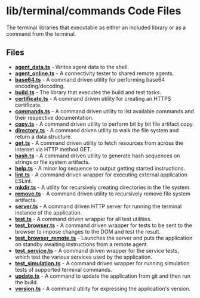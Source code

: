 # lib/terminal/commands Code Files
The terminal libraries that executable as either an included library or as a command from the terminal.

## Files
<!-- Do not edit below this line.  Contents dynamically populated. -->

* **[agent_data.ts](agent_data.ts)**                   - Writes agent data to the shell.
* **[agent_online.ts](agent_online.ts)**               - A connectivity tester to shared remote agents.
* **[base64.ts](base64.ts)**                           - A command driven utility for performing base64 encoding/decoding.
* **[build.ts](build.ts)**                             - The library that executes the build and test tasks.
* **[certificate.ts](certificate.ts)**                 - A command driven utility for creating an HTTPS certificate.
* **[commands.ts](commands.ts)**                       - A command driven utility to list available commands and their respective documentation.
* **[copy.ts](copy.ts)**                               - A command driven utility to perform bit by bit file artifact copy.
* **[directory.ts](directory.ts)**                     - A command driven utility to walk the file system and return a data structure.
* **[get.ts](get.ts)**                                 - A command driven utility to fetch resources from across the internet via HTTP method GET.
* **[hash.ts](hash.ts)**                               - A command driven utility to generate hash sequences on strings or file system artifacts.
* **[help.ts](help.ts)**                               - A minor log sequence to output getting started instructions.
* **[lint.ts](lint.ts)**                               - A command driven wrapper for executing external application ESLint.
* **[mkdir.ts](mkdir.ts)**                             - A utility for recursively creating directories in the file system.
* **[remove.ts](remove.ts)**                           - A command driven utility to recursively remove file system artifacts.
* **[server.ts](server.ts)**                           - A command driven HTTP server for running the terminal instance of the application.
* **[test.ts](test.ts)**                               - A command driven wrapper for all test utilities.
* **[test_browser.ts](test_browser.ts)**               - A command driven wrapper for tests to be sent to the browser to impose changes to the DOM and test the result.
* **[test_browser_remote.ts](test_browser_remote.ts)** - Launches the server and puts the application on standby awaiting instructions from a remote agent.
* **[test_service.ts](test_service.ts)**               - A command driven wrapper for the service tests, which test the various services used by the application.
* **[test_simulation.ts](test_simulation.ts)**         - A command driven wrapper for running simulation tests of supported terminal commands.
* **[update.ts](update.ts)**                           - A command to update the application from git and then run the build.
* **[version.ts](version.ts)**                         - A command utility for expressing the application's version.